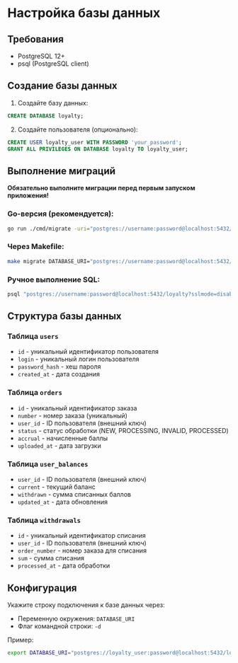 # Настройка базы данных

## Требования

- PostgreSQL 12+
- psql (PostgreSQL client)

## Создание базы данных

1. Создайте базу данных:
```sql
CREATE DATABASE loyalty;
```

2. Создайте пользователя (опционально):
```sql
CREATE USER loyalty_user WITH PASSWORD 'your_password';
GRANT ALL PRIVILEGES ON DATABASE loyalty TO loyalty_user;
```

## Выполнение миграций

**Обязательно выполните миграции перед первым запуском приложения!**

### Go-версия (рекомендуется):
```bash
go run ./cmd/migrate -uri="postgres://username:password@localhost:5432/loyalty?sslmode=disable"
```

### Через Makefile:
```bash
make migrate DATABASE_URI="postgres://username:password@localhost:5432/loyalty?sslmode=disable"
```

### Ручное выполнение SQL:
```bash
psql "postgres://username:password@localhost:5432/loyalty?sslmode=disable" -f migrations/001_init_schema.sql
```

## Структура базы данных

### Таблица `users`
- `id` - уникальный идентификатор пользователя
- `login` - уникальный логин пользователя
- `password_hash` - хеш пароля
- `created_at` - дата создания

### Таблица `orders`
- `id` - уникальный идентификатор заказа
- `number` - номер заказа (уникальный)
- `user_id` - ID пользователя (внешний ключ)
- `status` - статус обработки (NEW, PROCESSING, INVALID, PROCESSED)
- `accrual` - начисленные баллы
- `uploaded_at` - дата загрузки

### Таблица `user_balances`
- `user_id` - ID пользователя (внешний ключ)
- `current` - текущий баланс
- `withdrawn` - сумма списанных баллов
- `updated_at` - дата обновления

### Таблица `withdrawals`
- `id` - уникальный идентификатор списания
- `user_id` - ID пользователя (внешний ключ)
- `order_number` - номер заказа для списания
- `sum` - сумма списания
- `processed_at` - дата обработки

## Конфигурация

Укажите строку подключения к базе данных через:
- Переменную окружения: `DATABASE_URI`
- Флаг командной строки: `-d`

Пример:
```bash
export DATABASE_URI="postgres://loyalty_user:password@localhost:5432/loyalty?sslmode=disable"
``` 